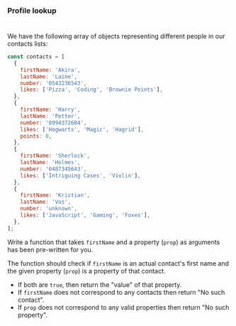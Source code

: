 ### Profile lookup

#

We have the following array of objects representing different people in our contacts lists:

```javascript
const contacts = [
  {
    firstName: 'Akira',
    lastName: 'Laine',
    number: '0543236543',
    likes: ['Pizza', 'Coding', 'Brownie Points'],
  },
  {
    firstName: 'Harry',
    lastName: 'Potter',
    number: '0994372684',
    likes: ['Hogwarts', 'Magic', 'Hagrid'],
    points: 0,
  },
  {
    firstName: 'Sherlock',
    lastName: 'Holmes',
    number: '0487345643',
    likes: ['Intriguing Cases', 'Violin'],
  },
  {
    firstName: 'Kristian',
    lastName: 'Vos',
    number: 'unknown',
    likes: ['JavaScript', 'Gaming', 'Foxes'],
  },
];
```

Write a function that takes `firstName` and a property (`prop`) as arguments has been pre-written for you.

The function should check if `firstName` is an actual contact's first name and the given property (`prop`) is a property of that contact.

- If both are `true`, then return the "value" of that property.
- If `firstName` does not correspond to any contacts then return "No such contact".
- If `prop` does not correspond to any valid properties then return "No such property".
